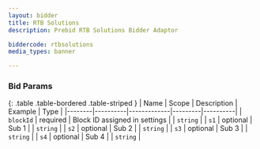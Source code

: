 ```yaml
---
layout: bidder
title: RTB Solutions
description: Prebid RTB Solutions Bidder Adaptor

biddercode: rtbsolutions
media_types: banner

---
```


### Bid Params

{: .table .table-bordered .table-striped }
| Name   | Scope    | Description | Example | Type     |
|--------|----------|-------------|---------|----------|
| `blockId` | required | Block ID assigned in settings | | `string` |
| `s1` | optional | Sub 1 | | `string` |
| `s2` | optional | Sub 2 | | `string` |
| `s3` | optional | Sub 3 | | `string` |
| `s4` | optional | Sub 4 | | `string` |

